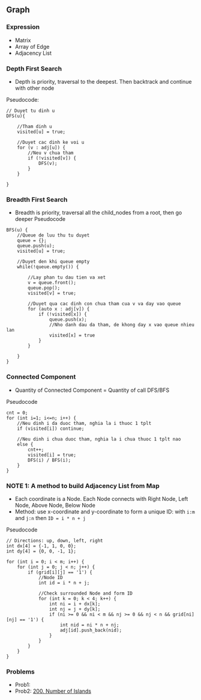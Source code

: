## Graph

### Expression

- Matrix
- Array of Edge
- Adjacency List

### Depth First Search

- Depth is priority, traversal to the deepest. Then backtrack and continue with other node

Pseudocode:

```
// Duyet tu dinh u
DFS(u){

    //Tham dinh u
    visited[u] = true;

    //Duyet cac dinh ke voi u
    for (v : adj[u]) {
        //Neu v chua tham
        if (!visited[v]) {
            DFS(v);
        }
    }

}
```

### Breadth First Search

- Breadth is priority, traversal all the child_nodes from a root, then go deeper
  Pseudocode

```
BFS(u) {
    //Queue de luu thu tu duyet
    queue = {};
    queue.push(u);
    visited[u] = true;

    //Duyet den khi queue empty
    while(!queue.empty()) {

        //Lay phan tu dau tien va xet
        v = queue.front();
        queue.pop();
        visited[v] = true;

        //Duyet qua cac dinh con chua tham cua v va day vao queue
        for (auto x : adj[v]) {
            if (!visited[x]) {
                queue.push(x);
                //Nho danh dau da tham, de khong day x vao queue nhieu lan
                visited[x] = true
            }
        }

    }
}
```

### Connected Component

- Quantity of Connected Component = Quantity of call DFS/BFS

Pseudocode

```
cnt = 0;
for (int i=1; i<=n; i++) {
    //Neu dinh i da duoc tham, nghia la i thuoc 1 tplt
    if (visited[i]) continue;

    //Neu dinh i chua duoc tham, nghia la i chua thuoc 1 tplt nao
    else {
        cnt++;
        visited[i] = true;
        DFS(i) / BFS(i);
    }
}
```

### NOTE 1: A method to build Adjacency List from Map

- Each coordinate is a Node. Each Node connects with Right Node, Left Node, Above Node, Below Node
- Method: use x-coordinate and y-coordinate to form a unique ID: with `i:m` and `j:n` then `ID = i * n + j`

Pseudocode

```
// Directions: up, down, left, right
int dx[4] = {-1, 1, 0, 0};
int dy[4] = {0, 0, -1, 1};

for (int i = 0; i < m; i++) {
    for (int j = 0; j < n; j++) {
        if (grid[i][j] == '1') {
            //Node ID
            int id = i * n + j;

            //Check surrounded Node and form ID
            for (int k = 0; k < 4; k++) {
                int ni = i + dx[k];
                int nj = j + dy[k];
                if (ni >= 0 && ni < m && nj >= 0 && nj < n && grid[ni][nj] == '1') {
                    int nid = ni * n + nj;
                    adj[id].push_back(nid);
                }
            }
        }
    }
}
```

### Problems

- Prob1:
- Prob2: [200. Number of Islands](https://leetcode.com/problems/number-of-islands/description/)
